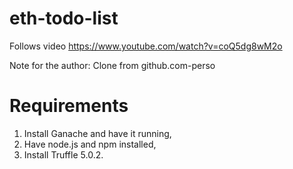 # eth-todo-list

Follows video https://www.youtube.com/watch?v=coQ5dg8wM2o

Note for the author: Clone from github.com-perso

# Requirements

1. Install Ganache and have it running,
2. Have node.js and npm installed,
3. Install Truffle 5.0.2.
